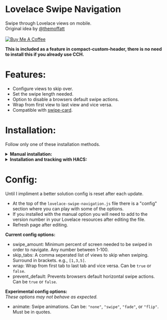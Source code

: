 # Lovelace Swipe Navigation
Swipe through Lovelace views on mobile.<br>
Original idea by [@themoffatt](https://github.com/themoffatt) <br><br>
<a href="https://www.buymeacoffee.com/FgwNR2l" target="_blank"><img src="https://www.buymeacoffee.com/assets/img/custom_images/black_img.png" alt="Buy Me A Coffee" style="height: auto !important;width: auto !important;" ></a><br>

**This is included as a feature in compact-custom-header, there is no need to install this if you already use CCH.**

# Features:
* Configure views to skip over.
* Set the swipe length needed.
* Option to disable a browsers default swipe actions.
* Wrap from first view to last view and vice versa.
* Compatible with [swipe-card](https://github.com/bramkragten/custom-ui/tree/master/swipe-card).

# Installation:
Follow only one of these installation methods.

<details>
  <summary><b>Manual installation:</b></summary>
  
1. Copy `swipe-navigation.js` into `/www/lovelace-swipe-navigation/`

2. Add the resource in `ui-lovelace.yaml` or by using the "Raw Config Editor".

```yaml
resources:
  # increase this version number at end of URL after each update
  - url: /local/lovelace-swipe-navigation/swipe-navigation.js?v=1.0.0
    type: js
```

3. Refresh the page.
</details>

<details>
  <summary><b>Installation and tracking with HACS:</b></summary>

1. In "store" search for lovelace-swipe-navigation and install.

2. Configure Lovelace to load the card:

```yaml
resources:
  - url: /community_plugin/lovelace-swipe-navigation/swipe-navigation.js
    type: js
```

3. Refresh the Lovelace page.
</details>


# Config:
Until I impliment a better solution config is reset after each update.
* At the top of the `lovelace-swipe-navigation.js` file there is a "config" section where you can play with some of the options.
* If you installed with the manual option you will need to add to the version number in your Lovelace resources after editing the file.
* Refresh page after editing.

**Current config options:**<br>
* swipe_amount: Minimum percent of screen needed to be swiped in order to navigate. Any number between 1-100.
* skip_tabs: A comma seperated list of views to skip when swiping. Surround in brackets. e.g., `[1,3,5]`.
* wrap: Wrap from first tab to last tab and vice versa. Can be `true` or `false`.
* prevent_default: Prevents browsers default horizontal swipe actions. Can be `true` or `false`.

**Experimental config options:**<br>
*These options may not behave as expected.*
* animate: Swipe animations. Can be: `"none"`, `"swipe"`, `"fade"`, or `"flip"`. Must be in quotes.
